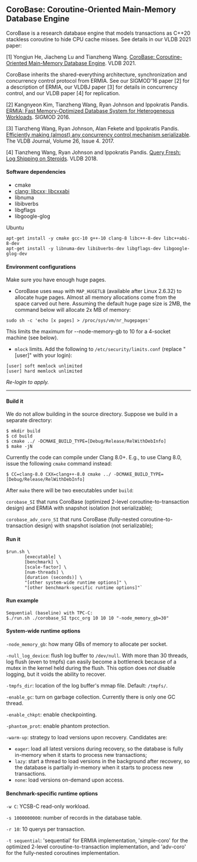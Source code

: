 ## CoroBase: Coroutine-Oriented Main-Memory Database Engine

CoroBase is a research database engine that models transactions as C++20 stackless coroutine to hide CPU cache misses. See details in our VLDB 2021 paper:

[1] Yongjun He, Jiacheng Lu and Tianzheng Wang. [CoroBase: Coroutine-Oriented Main-Memory Database Engine](http://www.vldb.org/pvldb/vol14/p431-he.pdf). VLDB 2021.

CoroBase inherits the shared-everything architecture, synchronization and concurrency control protocol from ERMIA. See our SIGMOD'16 paper [2] for a description of ERMIA, our VLDBJ paper [3] for details in concurrency control, and our VLDB paper [4] for replication.

\[2\] Kangnyeon Kim, Tianzheng Wang, Ryan Johnson and Ippokratis Pandis. [ERMIA: Fast Memory-Optimized Database System for Heterogeneous Workloads](https://dl.acm.org/doi/10.1145/2882903.2882905). SIGMOD 2016.

\[3\] Tianzheng Wang, Ryan Johnson, Alan Fekete and Ippokratis Pandis. [Efficiently making (almost) any concurrency control mechanism serializable](https://link.springer.com/article/10.1007/s00778-017-0463-8). The VLDB Journal, Volume 26, Issue 4. 2017.

\[4\] Tianzheng Wang, Ryan Johnson and Ippokratis Pandis. [Query Fresh: Log Shipping on Steroids](http://www.vldb.org/pvldb/vol11/p406-wang.pdf). VLDB 2018.

#### Software dependencies
* cmake
* [clang; libcxx; libcxxabi](https://github.com/llvm/llvm-project)
* libnuma
* libibverbs
* libgflags
* libgoogle-glog

Ubuntu
```
apt-get install -y cmake gcc-10 g++-10 clang-8 libc++-8-dev libc++abi-8-dev
apt-get install -y libnuma-dev libibverbs-dev libgflags-dev libgoogle-glog-dev
```

#### Environment configurations
Make sure you have enough huge pages.

* CoroBase uses `mmap` with `MAP_HUGETLB` (available after Linux 2.6.32) to allocate huge pages. Almost all memory allocations come from the space carved out here. Assuming the default huge page size is 2MB, the command below will allocate 2x MB of memory:
```
sudo sh -c 'echo [x pages] > /proc/sys/vm/nr_hugepages'
```
This limits the maximum for --node-memory-gb to 10 for a 4-socket machine (see below).

* `mlock` limits. Add the following to `/etc/security/limits.conf` (replace "[user]" with your login):
```
[user] soft memlock unlimited
[user] hard memlock unlimited
```
*Re-login to apply.*

--------
#### Build it
We do not allow building in the source directory. Suppose we build in a separate directory:

```
$ mkdir build
$ cd build
$ cmake ../ -DCMAKE_BUILD_TYPE=[Debug/Release/RelWithDebInfo]
$ make -jN
```

Currently the code can compile under Clang 8.0+. E.g., to use Clang 8.0, issue the following `cmake` command instead:
```
$ CC=clang-8.0 CXX=clang++-8.0 cmake ../ -DCMAKE_BUILD_TYPE=[Debug/Release/RelWithDebInfo]
```

After `make` there will be two executables under `build`: 

`corobase_SI` that runs CoroBase (optimized 2-level coroutine-to-transaction design) and ERMIA with snapshot isolation (not serializable);

`corobase_adv_coro_SI` that runs CoroBase (fully-nested coroutine-to-transaction design) with snapshot isolation (not serializable);


#### Run it
```
$run.sh \
       [executable] \
       [benchmark] \
       [scale-factor] \
       [num-threads] \
       [duration (seconds)] \
       "[other system-wide runtime options]" \
       "[other benchmark-specific runtime options]"`
```

#### Run example
```
Sequential (baseline) with TPC-C:
$./run.sh ./corobase_SI tpcc_org 10 10 10 "-node_memory_gb=30"
```

#### System-wide runtime options

`-node_memory_gb`: how many GBs of memory to allocate per socket.

`-null_log_device`: flush log buffer to `/dev/null`. With more than 30 threads, log flush (even to tmpfs) can easily become a bottleneck because of a mutex in the kernel held during the flush. This option does *not* disable logging, but it voids the ability to recover.

`-tmpfs_dir`: location of the log buffer's mmap file. Default: `/tmpfs/`.

`-enable_gc`: turn on garbage collection. Currently there is only one GC thread.

`-enable_chkpt`: enable checkpointing.

`-phantom_prot`: enable phantom protection.

`-warm-up`: strategy to load versions upon recovery. Candidates are:
- `eager`: load all latest versions during recovery, so the database is fully in-memory when it starts to process new transactions;
- `lazy`: start a thread to load versions in the background after recovery, so the database is partially in-memory when it starts to process new transactions.
- `none`: load versions on-demand upon access.

#### Benchmark-specific runtime options

`-w C`: YCSB-C read-only workload.

`-s 1000000000`: number of records in the database table.

`-r 10`: 10 querys per transaction.

`-t sequential`: 'sequential' for ERMIA implementation, 'simple-coro' for the optimized 2-level coroutine-to-transaction implementation, and 'adv-coro' for the fully-nested coroutines implementation.
